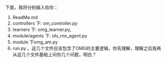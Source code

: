 下面，我将分别输入给你：
1. ReadMe.md    
2. controllers 下: om_controller.py
3. learners 下:  omg_learner.py, 
4. module/agents 下: idv_rnn_agent.py
5. module 下omg_am.py 
8. run.py 。这几个文件应该包含了OMG的主要逻辑，你先理解，理解之后我再从这几个文件基础上问你几个问题，明白？